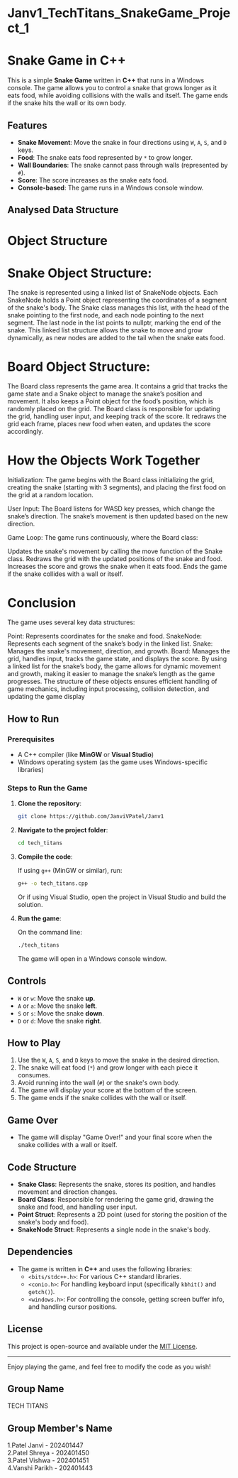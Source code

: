# Janv1_TechTitans_SnakeGame_Project_1
# Snake Game in C++

This is a simple **Snake Game** written in **C++** that runs in a Windows console. The game allows you to control a snake that grows longer as it eats food, while avoiding collisions with the walls and itself. The game ends if the snake hits the wall or its own body.

## Features

- **Snake Movement**: Move the snake in four directions using `W`, `A`, `S`, and `D` keys.
- **Food**: The snake eats food represented by `*` to grow longer.
- **Wall Boundaries**: The snake cannot pass through walls (represented by `#`).
- **Score**: The score increases as the snake eats food.
- **Console-based**: The game runs in a Windows console window.

## Analysed Data Structure

# Object Structure
# Snake Object Structure:
The snake is represented using a linked list of SnakeNode objects. Each SnakeNode holds a Point object representing the coordinates of a segment of the snake's body. The Snake class manages this list, with the head of the snake pointing to the first node, and each node pointing to the next segment. The last node in the list points to nullptr, marking the end of the snake. This linked list structure allows the snake to move and grow dynamically, as new nodes are added to the tail when the snake eats food.

# Board Object Structure:
The Board class represents the game area. It contains a grid that tracks the game state and a Snake object to manage the snake’s position and movement. It also keeps a Point object for the food’s position, which is randomly placed on the grid. The Board class is responsible for updating the grid, handling user input, and keeping track of the score. It redraws the grid each frame, places new food when eaten, and updates the score accordingly.

# How the Objects Work Together
Initialization: The game begins with the Board class initializing the grid, creating the snake (starting with 3 segments), and placing the first food on the grid at a random location.

User Input: The Board listens for WASD key presses, which change the snake’s direction. The snake’s movement is then updated based on the new direction.

Game Loop: The game runs continuously, where the Board class:

Updates the snake's movement by calling the move function of the Snake class.
Redraws the grid with the updated positions of the snake and food.
Increases the score and grows the snake when it eats food.
Ends the game if the snake collides with a wall or itself.
# Conclusion
The game uses several key data structures:

Point: Represents coordinates for the snake and food.
SnakeNode: Represents each segment of the snake’s body in the linked list.
Snake: Manages the snake's movement, direction, and growth.
Board: Manages the grid, handles input, tracks the game state, and displays the score.
By using a linked list for the snake’s body, the game allows for dynamic movement and growth, making it easier to manage the snake’s length as the game progresses. The structure of these objects ensures efficient handling of game mechanics, including input processing, collision detection, and updating the game display

## How to Run

### Prerequisites

- A C++ compiler (like **MinGW** or **Visual Studio**)
- Windows operating system (as the game uses Windows-specific libraries)

### Steps to Run the Game

1. **Clone the repository**:

    ```bash
    git clone https://github.com/JanviVPatel/Janv1
    ```

2. **Navigate to the project folder**:

    ```bash
    cd tech_titans
    ```

3. **Compile the code**:

    If using `g++` (MinGW or similar), run:

    ```bash
    g++ -o tech_titans.cpp
    ```

    Or if using Visual Studio, open the project in Visual Studio and build the solution.

4. **Run the game**:

    On the command line:

    ```bash
    ./tech_titans
    ```

    The game will open in a Windows console window.

## Controls

- `W` or `w`: Move the snake **up**.
- `A` or `a`: Move the snake **left**.
- `S` or `s`: Move the snake **down**.
- `D` or `d`: Move the snake **right**.

## How to Play

1. Use the `W`, `A`, `S`, and `D` keys to move the snake in the desired direction.
2. The snake will eat food (`*`) and grow longer with each piece it consumes.
3. Avoid running into the wall (`#`) or the snake's own body.
4. The game will display your score at the bottom of the screen.
5. The game ends if the snake collides with the wall or itself.

## Game Over

- The game will display "Game Over!" and your final score when the snake collides with a wall or itself.

## Code Structure

- **Snake Class**: Represents the snake, stores its position, and handles movement and direction changes.
- **Board Class**: Responsible for rendering the game grid, drawing the snake and food, and handling user input.
- **Point Struct**: Represents a 2D point (used for storing the position of the snake's body and food).
- **SnakeNode Struct**: Represents a single node in the snake's body.

## Dependencies

- The game is written in **C++** and uses the following libraries:
    - `<bits/stdc++.h>`: For various C++ standard libraries.
    - `<conio.h>`: For handling keyboard input (specifically `kbhit()` and `getch()`).
    - `<windows.h>`: For controlling the console, getting screen buffer info, and handling cursor positions.

## License

This project is open-source and available under the [MIT License](LICENSE).

---

Enjoy playing the game, and feel free to modify the code as you wish!

## Group Name

TECH TITANS

## Group Member's Name

1.Patel Janvi - 202401447<br/>
2.Patel Shreya - 202401450<br/>
3.Patel Vishwa - 202401451<br/>
4.Vanshi Parikh - 202401443<br/>

